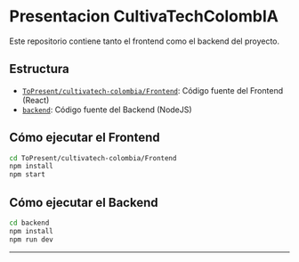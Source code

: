 
# Presentacion CultivaTechColombIA

Este repositorio contiene tanto el frontend como el backend del proyecto.

## Estructura

- [`ToPresent/cultivatech-colombia/Frontend`](./ToPresent/cultivatech-colombia/Frontend): Código fuente del Frontend (React)
- [`backend`](./backend): Código fuente del Backend (NodeJS)

## Cómo ejecutar el Frontend

```bash
cd ToPresent/cultivatech-colombia/Frontend
npm install
npm start
```

## Cómo ejecutar el Backend

```bash
cd backend
npm install
npm run dev
```

---
